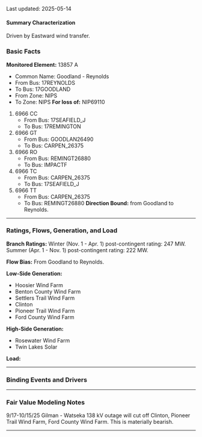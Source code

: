 Last updated: 2025-05-14
#### Summary Characterization
Driven by Eastward wind transfer.
### Basic Facts
**Monitored Element:** 13857 A
- Common Name: Goodland - Reynolds
- From Bus: 17REYNOLDS
- To Bus: 17GOODLAND
- From Zone: NIPS
- To Zone: NIPS
**For loss of:** NIP69110
1. 6966 CC
    - From Bus: 17SEAFIELD_J
    - To Bus: 17REMINGTON
2. 6966 GT
    - From Bus: GOODLAN26490
    - To Bus: CARPEN_26375
3. 6966 RO
    - From Bus: REMINGT26880
    - To Bus: IMPACTF
4. 6966 TC
    - From Bus: CARPEN_26375
    - To Bus: 17SEAFIELD_J
5. 6966 TT
    - From Bus: CARPEN_26375
    - To Bus: REMINGT26880
**Direction Bound:** from Goodland to Reynolds.

---
### Ratings, Flows, Generation, and Load
**Branch Ratings:**
Winter (Nov. 1 - Apr. 1) post-contingent rating: 247 MW.
Summer (Apr. 1 - Nov. 1) post-contingent rating: 222 MW.

**Flow Bias:**
From Goodland to Reynolds.

**Low-Side Generation:**
- Hoosier Wind Farm
- Benton County Wind Farm
- Settlers Trail Wind Farm
- Clinton
- Pioneer Trail Wind Farm
- Ford County Wind Farm

**High-Side Generation:**
- Rosewater Wind Farm
- Twin Lakes Solar

**Load:**

---
### Binding Events and Drivers

---
### Fair Value Modeling Notes
9/17-10/15/25 Gilman - Watseka 138 kV outage will cut off Clinton, Pioneer Trail Wind Farm, Ford County Wind Farm. This is materially bearish.

---
